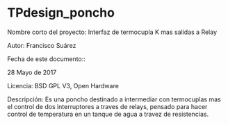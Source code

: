 # TPdesign_poncho
Nombre corto del proyecto: 
Interfaz de termocupla K mas salidas a Relay

Autor:
Francisco Suárez

Fecha de este documento::

28 Mayo de 2017

Licencia:
BSD
GPL V3, Open Hardware

Descripción:
Es una poncho destinado a intermediar con termocuplas mas el control de dos interruptores a traves de relays, pensado para hacer control de temperatura en un tanque de agua a travez de resistencias.
